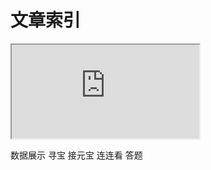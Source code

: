 # 文章索引



<iframe src="http://fin-me.inrice.top/dfc-cloud-diary/#/index" class="mobile-simulator"></iframe>

数据展示
寻宝
接元宝
连连看
答题